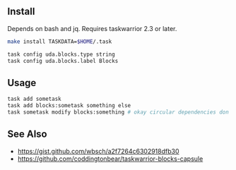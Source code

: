 ## Install

Depends on bash and jq. Requires taskwarrior 2.3 or later.

```bash
make install TASKDATA=$HOME/.task

task config uda.blocks.type string
task config uda.blocks.label Blocks
```

## Usage

```bash
task add sometask
task add blocks:sometask something else
task sometask modify blocks:something # okay circular dependencies don't work but modify does
```

## See Also

- https://gist.github.com/wbsch/a2f7264c6302918dfb30
- https://github.com/coddingtonbear/taskwarrior-blocks-capsule

